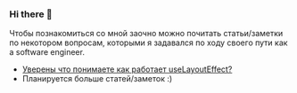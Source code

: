 ### Hi there 👋

Чтобы познакомиться со мной заочно можно почитать статьи/заметки по некотором вопросам, которыми я задавался по ходу своего пути как a software engineer.

- [Уверены что понимаете как работает useLayoutEffect?](https://gist.github.com/kinda-neat/1d65872a5d2c2bf257bbc61c113039a7)
- Планируется больше статей/заметок :)
